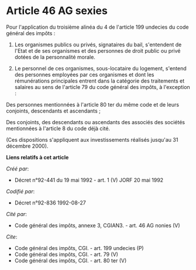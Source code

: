 # Article 46 AG sexies

Pour l'application du troisième alinéa du 4 de l'article 199 undecies du code général des impôts : 

1. Les organismes publics ou privés, signataires du bail, s'entendent de l'Etat et de ses organismes et des personnes de
droit public ou privé dotées de la personnalité morale. 

2. Le personnel de ces organismes, sous-locataire du logement, s'entend des personnes employées par ces organismes et dont
les rémunérations principales entrent dans la catégorie des traitements et salaires au sens de l'article 79 du code général
des impôts, à l'exception : 

Des personnes mentionnées à l'article 80 ter du même code et de leurs conjoints, descendants et ascendants ; 

Des conjoints, des descendants ou ascendants des associés des sociétés mentionnées à l'article 8 du code déjà cité. 

(Ces dispositions s'appliquent aux investissements réalisés jusqu'au 31 décembre 2000).

**Liens relatifs à cet article**

_Créé par_:

  - Décret n°92-441 du 19 mai 1992 - art. 1 (V) JORF 20 mai 1992

_Codifié par_:

  - Décret n°92-836 1992-08-27

_Cité par_:

  - Code général des impôts, annexe 3, CGIAN3. - art. 46 AG nonies (V)

_Cite_:

  - Code général des impôts, CGI. - art. 199 undecies (P)
  - Code général des impôts, CGI. - art. 79 (V)
  - Code général des impôts, CGI. - art. 80 ter (V)
